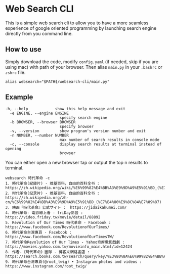 # Web Search CLI
This is a simple web search cli to allow you to have a more seamless experience of google oriented programming by launching search engine directly from you command line. 
## How to use
Simply download the code, modify `config.yaml` (if needed, skip if you are using mac) with path of your browser. Then alias `main.py` in your `.bashrc` or `zshrc` file. 
```
alias websearch="$PATH$/websearch-cli/main.py"
```
## Example
```
-h, --help            show this help message and exit
  -e ENGINE, --engine ENGINE
                        specify search engine
  -b BROWSER, --browser BROWSER
                        specify browser
  -v, --version         show program's version number and exit
  -n NUMBER, --number NUMBER
                        max number of search results in console mode
  -c, --console         display search results at terminal instead of opening
                        browser
  ```

You can either open a new browser tap or output the top n results to terminal.

  ```
  websearch 時代革命 -c       
1. 時代革命(紀錄片) - 维基百科，自由的百科全书 :  https://zh.wikipedia.org/wiki/%E6%99%82%E4%BB%A3%E9%9D%A9%E5%91%BD_(%E7%B4%80%E9%8C%84%E7%89%87)
2. 时代革命(纪录片) - 维基百科，自由的百科全书 :  https://zh.wikipedia.org/zh-cn/%E6%99%82%E4%BB%A3%E9%9D%A9%E5%91%BD_(%E7%B4%80%E9%8C%84%E7%89%87)
3. 映画『時代革命』公式サイト :  https://jidaikakumei.com/
4. 時代革命- 電影線上看 - friDay影音 :  https://video.friday.tw/movie/detail/88892
5. Revolution of Our Times 時代革命 - Facebook :  https://www.facebook.com/RevolutionofOurTimes/
6. 時代革命台灣專頁 - Facebook :  https://www.facebook.com/RevolutionofOurTimesTW/
7. 時代革命Revolution of Our Times - Yahoo奇摩電影戲劇 :  https://movies.yahoo.com.tw/movieinfo_main.html/id=12424
8. 作者-《時代革命》團隊 - 博客來網路書店 :  https://search.books.com.tw/search/query/key/%E3%80%8A%E6%99%82%E4%BB%A3%E9%9D%A9%E5%91%BD%E3%80%8B%E5%9C%98%E9%9A%8A/adv_author/1/
9. 時代革命台灣專頁(@root_twig) • Instagram photos and videos :  https://www.instagram.com/root_twig/
  ```